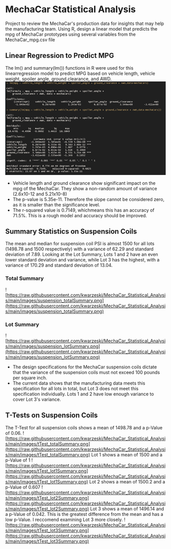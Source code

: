# MechaCar Statistical Analysis
Project to review the MechaCar's production data for insights that may help the manufacturing team. Using R, design a linear model that predicts the mpg of MechaCar prototypes using several variables from the MechaCar_mpg.csv file

 ## Linear Regression to Predict MPG
 The lm() and summary(lm()) functions in R were used for this linearregression model to predict MPG based on vehicle length, vehicle weight, spoiler angle, ground clearance, and AWD.
![image](https://raw.githubusercontent.com/kwarzeski/MechaCar_Statistical_Analysis/main/images/LinearRegressionPredictMPG.png)
- Vehicle length and ground clearance show significant impact on the mpg of the MechaCar. They show a non-random amount of variance (2.6x10-12 and 5.21x10-8)
- The p-value is 5.35e-11. Therefore the slope cannot be considered zero, as it is smaller than the significance level.
- The r-squared value is 0.7149, whichmeans this has an accuracy of 71.5%. This is a rough model and accuracy should be improved.

## Summary Statistics on Suspension Coils
The mean and median for suspension coil PSI is almost 1500 for all lots (1498.78 and 1500 respectively) with a variance of 62.29 and standard deviation of 7.89. Looking at the Lot Summary, Lots 1 and 2 have an even lower standard deviation and variance, while Lot 3 has the highest, with a variance of 170.29 and standard deviation of 13.04.
### Total Summary
![https://raw.githubusercontent.com/kwarzeski/MechaCar_Statistical_Analysis/main/images/suspension_totalSummary.png](https://raw.githubusercontent.com/kwarzeski/MechaCar_Statistical_Analysis/main/images/suspension_totalSummary.png)
### Lot Summary
![https://raw.githubusercontent.com/kwarzeski/MechaCar_Statistical_Analysis/main/images/suspension_lotSummary.png](https://raw.githubusercontent.com/kwarzeski/MechaCar_Statistical_Analysis/main/images/suspension_lotSummary.png)
- The design specifications for the MechaCar suspension coils dictate that the variance of the suspension coils must not exceed 100 pounds per square inch. 
- The current data shows that the manufacturing data meets this specification for all lots in total, but Lot 3 does not meet this specification individually. Lots 1 and 2 have low enough variance to cover Lot 3's variance.

## T-Tests on Suspension Coils
The T-Test for all suspension coils shows a mean of 1498.78 and a p-Value of 0.06.
![https://raw.githubusercontent.com/kwarzeski/MechaCar_Statistical_Analysis/main/images/tTest_totalSummary.png](https://raw.githubusercontent.com/kwarzeski/MechaCar_Statistical_Analysis/main/images/tTest_totalSummary.png)
Lot 1 shows a mean of 1500 and a p-Value of 1
![https://raw.githubusercontent.com/kwarzeski/MechaCar_Statistical_Analysis/main/images/tTest_lot1Summary.png](https://raw.githubusercontent.com/kwarzeski/MechaCar_Statistical_Analysis/main/images/tTest_lot1Summary.png)
Lot 2 shows a mean of 1500.2 and a p-Value of 0.607
![https://raw.githubusercontent.com/kwarzeski/MechaCar_Statistical_Analysis/main/images/tTest_lot2Summary.png](https://raw.githubusercontent.com/kwarzeski/MechaCar_Statistical_Analysis/main/images/tTest_lot2Summary.png)
Lot 3 shows a mean of 1496.14 and a p-Value of 0.042. This is the greatest difference from the mean and has a low p-Value. I reccomend examining Lot 3 more closely.
![https://raw.githubusercontent.com/kwarzeski/MechaCar_Statistical_Analysis/main/images/tTest_lot3Summary.png](https://raw.githubusercontent.com/kwarzeski/MechaCar_Statistical_Analysis/main/images/tTest_lot3Summary.png)
